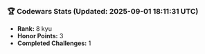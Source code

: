 ### 🏆 Codewars Stats (Updated: 2025-09-01 18:11:31 UTC)

- **Rank:** 8 kyu
- **Honor Points:** 3
- **Completed Challenges:** 1
